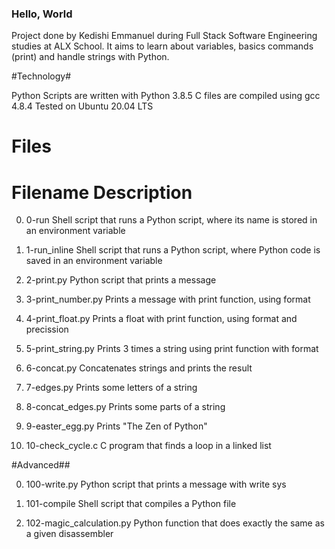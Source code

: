 ### Hello, World ###
Project done by Kedishi Emmanuel during Full Stack Software Engineering studies at ALX School. It aims to learn about variables, basics commands (print) and handle strings with Python.

#Technology# 

Python Scripts are written with Python 3.8.5
C files are compiled using gcc 4.8.4
Tested on Ubuntu 20.04 LTS

# Files #
# Filename           Description
0. 0-run	     Shell script that runs a Python script, where its name is stored in an environment variable

1. 1-run_inline	     Shell script that runs a Python script, where Python code is saved in an environment variable

2. 2-print.py	     Python script that prints a message

3. 3-print_number.py	Prints a message with print function, using format

4. 4-print_float.py	Prints a float with print function, using format and precission

5. 5-print_string.py	Prints 3 times a string using print function with format

6. 6-concat.py	        Concatenates strings and prints the result

7. 7-edges.py	         Prints some letters of a string

8. 8-concat_edges.py	Prints some parts of a string

9. 9-easter_egg.py	Prints "The Zen of Python"

10. 10-check_cycle.c	C program that finds a loop in a linked list

#Advanced##

0. 100-write.py	Python script that prints a message with write sys

1. 101-compile	Shell script that compiles a Python file

3. 102-magic_calculation.py	Python function that does exactly the same as a given disassembler

